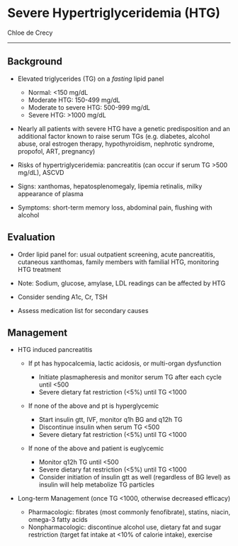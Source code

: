 # Severe Hypertriglyceridemia (HTG) 

Chloe de Crecy

---

## Background

- Elevated triglycerides (TG) on a *fasting* lipid panel
    - Normal: <150 mg/dL
    - Moderate HTG: 150-499 mg/dL
    - Moderate to severe HTG: 500-999 mg/dL
    - Severe HTG: >1000 mg/dL

- Nearly all patients with severe HTG have a genetic predisposition and an additional factor known to raise serum TGs (e.g. diabetes, alcohol abuse, oral estrogen therapy, hypothyroidism, nephrotic syndrome, propofol, ART, pregnancy)

- Risks of hypertriglyceridemia: pancreatitis (can occur if serum TG >500 mg/dL), ASCVD

- Signs: xanthomas, hepatosplenomegaly, lipemia retinalis, milky appearance of plasma

- Symptoms: short-term memory loss, abdominal pain, flushing with alcohol

## Evaluation

- Order lipid panel for: usual outpatient screening, acute pancreatitis, cutaneous xanthomas, family members with familial HTG, monitoring HTG treatment

- Note: Sodium, glucose, amylase, LDL readings can be affected by HTG

- Consider sending A1c, Cr, TSH

- Assess medication list for secondary causes

## Management

- HTG induced pancreatitis
    - If pt has hypocalcemia, lactic acidosis, or multi-organ dysfunction
        - Initiate plasmapheresis and monitor serum TG after each cycle until <500
        - Severe dietary fat restriction (<5%) until TG <1000

    - If none of the above and pt is hyperglycemic
        - Start insulin gtt, IVF, monitor q1h BG and q12h TG
        - Discontinue insulin when serum TG <500
        - Severe dietary fat restriction (<5%) until TG <1000

    - If none of the above and patient is euglycemic
        - Monitor q12h TG until <500
        - Severe dietary fat restriction (<5%) until TG <1000
        - Consider initiation of insulin gtt as well (regardless of BG level) as insulin will help metabolize TG particles

- Long-term Management (once TG <1000, otherwise decreased efficacy)
    - Pharmacologic: fibrates (most commonly fenofibrate), statins, niacin, omega-3 fatty acids
    - Nonpharmacologic: discontinue alcohol use, dietary fat and sugar restriction (target fat intake at <10% of calorie intake), exercise
